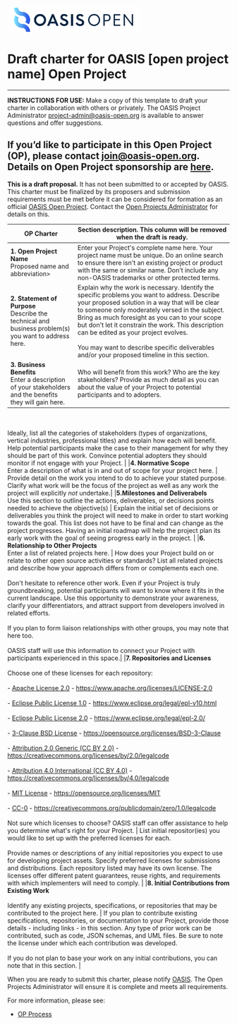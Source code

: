 <img src="../img/open-project-logos/OASIS-Primary-Logo-Full-Colour.png" width="300">

# Draft charter for OASIS [open project name] Open Project
-------------------------------------------

**INSTRUCTIONS FOR USE:** Make a copy of this template to draft your charter in collaboration with others or privately. The OASIS Project Administrator [project-admin@oasis-open.org](mailto:project-admin@oasis-open.org) is available to answer questions and offer suggestions.

If you’d like to participate in this Open Project (OP), please contact [join@oasis-open.org](mailto:join@oasis-open.org). Details on Open Project sponsorship are [here](https://www.oasis-open.org/join-an-open-project/).
-------------------------------------------

**This is a draft proposal.** It has not been submitted to or accepted by OASIS. This charter must be finalized by its proposers and submission
requirements must be met before it can be considered for formation as an official 
[OASIS Open Project](http://oasis-open-projects.org). Contact the [Open Projects Administrator](mailto:op-admin@oasis-open.org) for details on this.


| OP Charter| Section description. This column will be removed when the draft is ready. |
|-----------------------------------|-----------------------------------|
| **1. Open Project Name** <br/> Proposed name and abbreviation> | Enter your Project's complete name here. Your project name must be unique. Do an online search to ensure there isn't an existing project or product with the same or similar name. Don't include any non-OASIS trademarks or other protected terms.|
|**2. Statement of Purpose** <br/> Describe the technical and business problem(s) you want to address here. | Explain why the work is necessary. Identify the specific problems you want to address. Describe your proposed solution in a way that will be clear to someone only moderately versed in the subject. Bring as much foresight as you can to your scope but don't let it constrain the work. This description can be edited as your project evolves. <br/><br/>You may want to describe specific deliverables and/or your proposed timeline in this section. |
|**3. Business Benefits**  <br/> Enter a description of your stakeholders and the benefits they will gain here. | Who will benefit from this work? Who are the key stakeholders? Provide as much detail as you can about the value of your Project to potential participants and to adopters.
<br><br/>
Ideally, list all the categories of stakeholders (types of organizations, vertical industries, professional titles) and explain how each will benefit. Help potential participants make the case to their management for why they should be part of this work. Convince potential adopters they should monitor if not engage with your Project. |
|**4. Normative Scope** <br> Enter a description of what is in and out of scope for your project here. | Provide detail on the work you intend to do to achieve your stated purpose. Clarify what work will be the focus of the project as well as any work the project will explicitly _not_ undertake.|
|**5.Milestones and Deliverabels** <br> Use this section to outline the actions, deliverables, or decisions points needed to achieve the objective(s) | Explain the initial set of decisions or deliverables you think the project will need to make in order to start working towards the goal. This list does not have to be final and can change as the project progresses. Having an initial roadmap will help the project plan its early work with the goal of seeing progress early in the project. |
|**6. Relationship to Other Projects** <br> Enter a list of related projects here. | How does your Project build on or relate to other open source activities or standards? List all related projects and describe how your approach differs from or complements each one.<br/><br/> Don't hesitate to reference other work. Even if your Project is truly groundbreaking, potential participants will want to know where it fits in the current landscape. Use this opportunity to demonstrate your awareness, clarify your differentiators, and attract support from developers involved in related efforts.<br/><br/>If you plan to form liaison relationships with other groups, you may note that here too.<br/><br/>OASIS staff will use this information to connect your Project with participants experienced in this space.|
|**7. Repositories and Licenses** <br /><br />Choose one of these licenses for each repository:<br/><br/>- [Apache License 2.0](https://www.apache.org/licenses/LICENSE-2.0) - https://www.apache.org/licenses/LICENSE-2.0<br/><br/>- [Eclipse Public License 1.0](https://www.eclipse.org/legal/epl-v10.html) - https://www.eclipse.org/legal/epl-v10.html<br /><br />- [Eclipse Public License 2.0](https://www.eclipse.org/legal/epl-2.0/) - https://www.eclipse.org/legal/epl-2.0/<br /><br />-  [3-Clause BSD License](https://opensource.org/licenses/BSD-3-Clause) - https://opensource.org/licenses/BSD-3-Clause<br /><br />- [Attribution 2.0 Generic (CC BY 2.0)](https://creativecommons.org/licenses/by/2.0/legalcode) - https://creativecommons.org/licenses/by/2.0/legalcode<br /><br /> - [Attribution 4.0 International (CC BY 4.0)](https://creativecommons.org/licenses/by/4.0/legalcode) - https://creativecommons.org/licenses/by/4.0/legalcode<br /><br />- [MIT License](https://opensource.org/licenses/MIT) - https://opensource.org/licenses/MIT<br /><br />- [CC-0](https://creativecommons.org/publicdomain/zero/1.0/legalcode) - https://creativecommons.org/publicdomain/zero/1.0/legalcode<br /><br />Not sure which licenses to choose? OASIS staff can offer assistance to help you determine what's right for your Project. 
| List initial repositor(ies) you would like to set up with the preferred licenses for each. <br /><br /> Provide names or descriptions of any initial repositories you expect to use for developing project assets. Specify preferred licenses for submissions and distributions. Each repository listed may have its own license. The licenses offer different patent guarantees, reuse rights, and requirements with which implementers will need to comply.  |
|**8. Initial Contributions from Existing Work**  <br /><br /> Identify any existing projects, specifications, or repositories that may be contributed to the project here. | If you plan to contribute existing specifications, repositories, or documentation to your Project, provide those details \- including links \- in this section. Any type of prior work can be contributed, such as code, JSON schemas, and UML files. Be sure to note the license under which each contribution was developed. <br /><br /> If you do not plan to base your work on any initial contributions, you can note that in this  section. |   

When you are ready to submit this charter, please notify [OASIS](mailto:op-admin@oasis-open.org). The Open Projects Administrator will ensure it is complete and meets all requirements.

For more information, please see:
* [OP Process](https://www.oasis-open.org/policies-guidelines/open-projects-process/)

